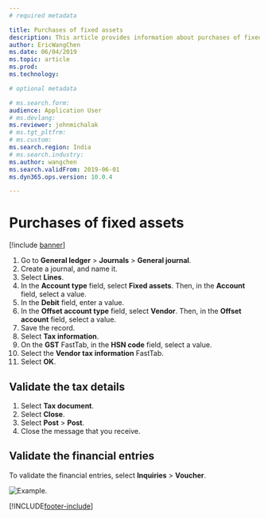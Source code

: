 ```yaml
---
# required metadata

title: Purchases of fixed assets
description: This article provides information about purchases of fixed assets.
author: EricWangChen
ms.date: 06/04/2019
ms.topic: article
ms.prod: 
ms.technology: 

# optional metadata

# ms.search.form: 
audience: Application User
# ms.devlang: 
ms.reviewer: johnmichalak
# ms.tgt_pltfrm: 
# ms.custom: 
ms.search.region: India
# ms.search.industry: 
ms.author: wangchen
ms.search.validFrom: 2019-06-01
ms.dyn365.ops.version: 10.0.4

---
```


# Purchases of fixed assets

[!include [banner](../../includes/banner.md)]

1. Go to **General ledger** \> **Journals** \> **General journal**.
2. Create a journal, and name it.
3. Select **Lines**.
4. In the **Account type** field, select **Fixed assets**. Then, in the **Account** field, select a value.
5. In the **Debit** field, enter a value.
6. In the **Offset account type** field, select **Vendor**. Then, in the **Offset account** field, select a value.
7. Save the record.
8. Select **Tax information**.
9. On the **GST** FastTab, in the **HSN code** field, select a value.
10. Select the **Vendor tax information** FastTab.
11. Select **OK**.

## Validate the tax details

1. Select **Tax document**.
2. Select **Close**.
3. Select **Post** \> **Post**.
4. Close the message that you receive.

## Validate the financial entries

To validate the financial entries, select **Inquiries** \> **Voucher**.

![Example.](../media/Annotation-2019-05-16-110044.png)


[!INCLUDE[footer-include](../../../includes/footer-banner.md)]
